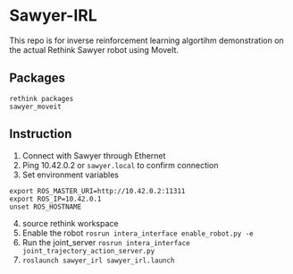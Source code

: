 # Sawyer-IRL

This repo is for inverse reinforcement learning algortihm demonstration on the actual Rethink Sawyer robot using MoveIt.

## Packages

```
rethink packages
sawyer_moveit
```

## Instruction

1. Connect with Sawyer through Ethernet
2. Ping 10.42.0.2 or ```sawyer.local``` to confirm connection
3. Set environment variables
  ```
  export ROS_MASTER_URI=http://10.42.0.2:11311
  export ROS_IP=10.42.0.1
  unset ROS_HOSTNAME
  ```
4. source rethink workspace
5. Enable the robot ```rosrun intera_interface enable_robot.py -e```
6. Run the joint_server ```rosrun intera_interface joint_trajectory_action_server.py```
7. ```roslaunch sawyer_irl sawyer_irl.launch```
